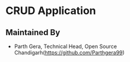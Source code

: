 
# CRUD Application

## Maintained By
- Parth Gera, Technical Head, Open Source Chandigarh(https://github.com/Parthgera99)
